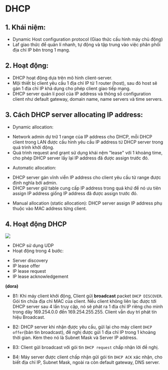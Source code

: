 # DHCP
## 1. Khái niệm:
- Dynamic Host configuration protocol (Giao thức cấu hình máy chủ động)
- Laf giao thức để quản lí nhanh, tự động và tập trung vào việc phân phối địa chỉ IP bên trong 1 mạng.

## 2. Hoạt động:
- DHCP hoạt động dựa trên mô hình client-server.
- Mội thiết bị client yêu cầu 1 địa chỉ IP từ 1 router (host), sau đó host sẽ gán 1 địa chỉ IP khả dụng cho phép client giao tiếp mạng.
- DHCP server quản lí pool của IP address và thông số configuration client như default gateway, domain name, name servers và time servers.

## 3. Cách DHCP server allocating IP address:
- Dynamic allocation:
 + Network admin dự trữ 1 range của IP address cho DHCP, mỗi DHCP client trong LAN được cấu hình yêu cầu IP address từ DHCP server trong quá trình khởi động.
 + Quá trình request and grant sử dụng khái nệm "lease" với 1 khoảng time, cho phép DHCP server lấy lại IP address đã được assign trước đó.
- Automatic allocation: 
 + DHCP server gán vĩnh viễn IP address cho client yêu cầu từ range được định nghĩa bới admin.
 + DHCP server giữ table cung cấp IP address trong quá khứ để nó ưu tiên assign IP address giống IP address đã được assign trước đó.
- Manual allocation (static allocation): DHCP server assign IP address phụ thuộc vào MAC address từng client.

## 4. Hoạt động DHCP
![](https://blog.cloud365.vn/images/img-dhcp/2019-04-09_10-01.png)

- DHCP sử dụng UDP
- Hoạt động trong 4 bước:
 + Server discovery
 + IP lease offer
 + IP lease request 
 + IP lease acknowledgement

**(dora)**

- B1: Khi máy client khởi động, Client gửi __broadcast__ packet `DHCP DISCOVER`. Gói tin chứa địa chỉ MAC của client. Nếu client không liên lạc được tới DHCP server sau 4 lần truy cập, nó sẽ phát ra 1 địa chỉ IP riêng cho mình trong dãy 169.254.0.0 đến 169.254.255.255. Client vẫn duy trì phát tín hiệu Broadcast.

- B2: DHCP server khi nhận được yêu cầu, gửi lại cho máy client `DHCP offer`(bản tin broadcast), đề nghị được gửi 1 địa chỉ IP trong 1 khoảng thời gian. Kèm theo nó là Subnet Mask và Server IP address. 

- B3: Client gửi broadcast với gói tin `DHCP request` chấp nhận lời đề nghị.

- B4: Máy server được client chấp nhận gửi gói tin `DHCP ACK` xác nhận, cho biết địa chỉ IP, Subnet Mask, ngoài ra còn default gateway, DNS server. 


